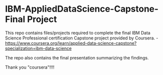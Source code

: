 # IBM-AppliedDataScience-Capstone-Final Project

This repo contains files/projects required to complete the final IBM Data Science Professional certification Capstone project provided by Coursera. - https://www.coursera.org/learn/applied-data-science-capstone?specialization=ibm-data-science

The repo also contains the final presentation summarizing the findings.

Thank you "coursera"!!!!
